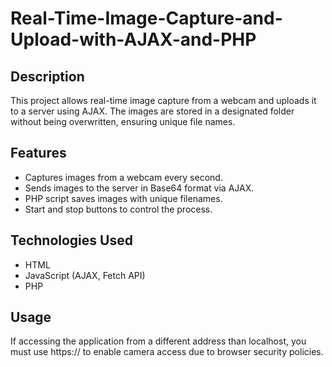 # Real-Time-Image-Capture-and-Upload-with-AJAX-and-PHP

## Description
This project allows real-time image capture from a webcam and uploads it to a server using AJAX. The images are stored in a designated folder without being overwritten, ensuring unique file names.

## Features
- Captures images from a webcam every second.
- Sends images to the server in Base64 format via AJAX.
- PHP script saves images with unique filenames.
- Start and stop buttons to control the process.

## Technologies Used
- HTML
- JavaScript (AJAX, Fetch API)
- PHP

## Usage

If accessing the application from a different address than localhost, you must use https:// to enable camera access due to browser security policies.
